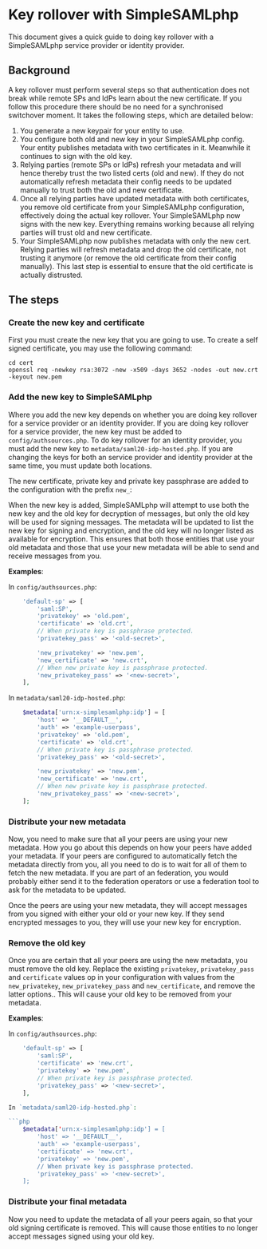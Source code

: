 # Key rollover with SimpleSAMLphp

This document gives a quick guide to doing key rollover with a SimpleSAMLphp service provider or identity provider.

## Background

A key rollover must perform several steps so that authentication does not break while remote SPs and IdPs learn about the new certificate. If you follow this procedure there should be no need for a synchronised switchover moment. It takes the following steps, which are detailed below:

1. You generate a new keypair for your entity to use.
2. You configure both old and new key in your SimpleSAMLphp config. Your
entity publishes metadata with two certificates in it. Meanwhile it continues to sign with the old key.
3. Relying parties (remote SPs or IdPs) refresh your metadata and will hence thereby trust the two listed certs (old and new). If they do not automatically refresh metadata their config needs to be updated manually to trust both the old and new certificate.
4. Once all relying parties have updated metadata with both certificates, you remove old certificate from your SimpleSAMLphp configuration, effectively doing the actual key rollover. Your SimpleSAMLphp now signs with the new key. Everything remains working because all relying parties will trust old and new certificate.
5. Your SimpleSAMLphp now publishes metadata with only the new cert. Relying parties will refresh metadata and drop the old certificate, not trusting it anymore (or remove the old certificate from their config manually). This last step is essential to ensure that the old certificate is actually distrusted.

## The steps
### Create the new key and certificate

First you must create the new key that you are going to use.
To create a self signed certificate, you may use the following command:

    cd cert
    openssl req -newkey rsa:3072 -new -x509 -days 3652 -nodes -out new.crt -keyout new.pem

### Add the new key to SimpleSAMLphp

Where you add the new key depends on whether you are doing key rollover for a service provider or an identity provider.
If you are doing key rollover for a service provider, the new key must be added to `config/authsources.php`.
To do key rollover for an identity provider, you must add the new key to `metadata/saml20-idp-hosted.php`.
If you are changing the keys for both an service provider and identity provider at the same time, you must update both locations.

The new certificate, private key and private key passphrase are added to the configuration with the prefix `new_`:

When the new key is added, SimpleSAMLphp will attempt to use both the new key and the old key for decryption of messages, but only the old key will be used for signing messages.
The metadata will be updated to list the new key for signing and encryption, and the old key will no longer listed as available for encryption.
This ensures that both those entities that use your old metadata and those that use your new metadata will be able to send and receive messages from you.

**Examples**:

In `config/authsources.php`:

```php
    'default-sp' => [
        'saml:SP',
        'privatekey' => 'old.pem',
        'certificate' => 'old.crt',
        // When private key is passphrase protected.
        'privatekey_pass' => '<old-secret>',

        'new_privatekey' => 'new.pem',
        'new_certificate' => 'new.crt',
        // When new private key is passphrase protected.
        'new_privatekey_pass' => '<new-secret>',
    ],
```

In `metadata/saml20-idp-hosted.php`:

```php
    $metadata['urn:x-simplesamlphp:idp'] = [
        'host' => '__DEFAULT__',
        'auth' => 'example-userpass',
        'privatekey' => 'old.pem',
        'certificate' => 'old.crt',
        // When private key is passphrase protected.
        'privatekey_pass' => '<old-secret>',

        'new_privatekey' => 'new.pem',
        'new_certificate' => 'new.crt',
        // When new private key is passphrase protected.
        'new_privatekey_pass' => '<new-secret>',
    ];
```

### Distribute your new metadata

Now, you need to make sure that all your peers are using your new metadata.
How you go about this depends on how your peers have added your metadata.
If your peers are configured to automatically fetch the metadata directly from you, all you need to do is to wait for all of them to fetch the new metadata.
If you are part of an federation, you would probably either send it to the federation operators or use a federation tool to ask for the metadata to be updated.

Once the peers are using your new metadata, they will accept messages from you signed with either your old or your new key.
If they send encrypted messages to you, they will use your new key for encryption.

### Remove the old key

Once you are certain that all your peers are using the new metadata, you must remove the old key.
Replace the existing `privatekey`, `privatekey_pass` and `certificate` values op in your configuration with values from the `new_privatekey`, `new_privatekey_pass` and `new_certificate`, and remove the latter options..
This will cause your old key to be removed from your metadata.

**Examples**:

In `config/authsources.php`:

```php
    'default-sp' => [
        'saml:SP',
        'certificate' => 'new.crt',
        'privatekey' => 'new.pem',
        // When private key is passphrase protected.
        'privatekey_pass' => '<new-secret>',
    ],

In `metadata/saml20-idp-hosted.php`:

```php
    $metadata['urn:x-simplesamlphp:idp'] = [
        'host' => '__DEFAULT__',
        'auth' => 'example-userpass',
        'certificate' => 'new.crt',
        'privatekey' => 'new.pem',
        // When private key is passphrase protected.
        'privatekey_pass' => '<new-secret>',
    ];
```

### Distribute your final metadata

Now you need to update the metadata of all your peers again, so that your old signing certificate is removed.
This will cause those entities to no longer accept messages signed using your old key.

